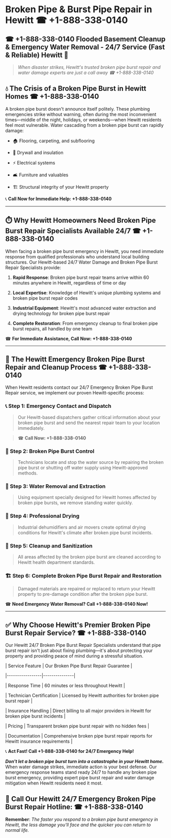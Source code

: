 # Broken Pipe & Burst Pipe Repair in Hewitt ☎ +1-888-338-0140  
## ☎ +1-888-338-0140 Flooded Basement Cleanup & Emergency Water Removal - 24/7 Service (Fast & Reliable) Hewitt 🚨  

> *When disaster strikes, Hewitt's trusted broken pipe burst repair and water damage experts are just a call away ☎ +1-888-338-0140*  

## 💧 The Crisis of a Broken Pipe Burst in Hewitt Homes ☎ +1-888-338-0140  

A broken pipe burst doesn't announce itself politely. These plumbing emergencies strike without warning, often during the most inconvenient times—middle of the night, holidays, or weekends—when Hewitt residents feel most vulnerable. Water cascading from a broken pipe burst can rapidly damage:  

* 🏠 Flooring, carpeting, and subflooring  
* 🧱 Drywall and insulation  
* ⚡ Electrical systems  
* 🛋️ Furniture and valuables  
* 🏗️ Structural integrity of your Hewitt property  

📞 **Call Now for Immediate Help: +1-888-338-0140**  

---  

## ⏱️ Why Hewitt Homeowners Need Broken Pipe Burst Repair Specialists Available 24/7 ☎ +1-888-338-0140  

When facing a broken pipe burst emergency in Hewitt, you need immediate response from qualified professionals who understand local building structures. Our Hewitt-based 24/7 Water Damage and Broken Pipe Burst Repair Specialists provide:  

1. **Rapid Response**: Broken pipe burst repair teams arrive within 60 minutes anywhere in Hewitt, regardless of time or day  
2. **Local Expertise**: Knowledge of Hewitt's unique plumbing systems and broken pipe burst repair codes  
3. **Industrial Equipment**: Hewitt's most advanced water extraction and drying technology for broken pipe burst repair  
4. **Complete Restoration**: From emergency cleanup to final broken pipe burst repairs, all handled by one team  

☎ **For Immediate Assistance, Call Now: +1-888-338-0140**  

---  

## 🔧 The Hewitt Emergency Broken Pipe Burst Repair and Cleanup Process ☎ +1-888-338-0140  

When Hewitt residents contact our 24/7 Emergency Broken Pipe Burst Repair service, we implement our proven Hewitt-specific process:  

### 📞 Step 1: Emergency Contact and Dispatch  
> Our Hewitt-based dispatchers gather critical information about your broken pipe burst and send the nearest repair team to your location immediately.  
> ☎ **Call Now: +1-888-338-0140**  

### 🚿 Step 2: Broken Pipe Burst Control  
> Technicians locate and stop the water source by repairing the broken pipe burst or shutting off water supply using Hewitt-approved methods.  

### 🌊 Step 3: Water Removal and Extraction  
> Using equipment specially designed for Hewitt homes affected by broken pipe bursts, we remove standing water quickly.  

### 💨 Step 4: Professional Drying  
> Industrial dehumidifiers and air movers create optimal drying conditions for Hewitt's climate after broken pipe burst incidents.  

### 🧼 Step 5: Cleanup and Sanitization  
> All areas affected by the broken pipe burst are cleaned according to Hewitt health department standards.  

### 🏗️ Step 6: Complete Broken Pipe Burst Repair and Restoration  
> Damaged materials are repaired or replaced to return your Hewitt property to pre-damage condition after the broken pipe burst.  

☎ **Need Emergency Water Removal? Call +1-888-338-0140 Now!**  

---  

## ✅ Why Choose Hewitt's Premier Broken Pipe Burst Repair Service? ☎ +1-888-338-0140  

Our Hewitt 24/7 Broken Pipe Burst Repair Specialists understand that pipe burst repair isn't just about fixing plumbing—it's about protecting your property and providing peace of mind during a stressful situation.  

| Service Feature | Our Broken Pipe Burst Repair Guarantee |  
|-----------------|---------------|  
| Response Time | 60 minutes or less throughout Hewitt |  
| Technician Certification | Licensed by Hewitt authorities for broken pipe burst repair |  
| Insurance Handling | Direct billing to all major providers in Hewitt for broken pipe burst incidents |  
| Pricing | Transparent broken pipe burst repair with no hidden fees |  
| Documentation | Comprehensive broken pipe burst repair reports for Hewitt insurance requirements |  

📞 **Act Fast! Call +1-888-338-0140 for 24/7 Emergency Help!**  

***Don't let a broken pipe burst turn into a catastrophe in your Hewitt home.*** When water damage strikes, immediate action is your best defense. Our emergency response teams stand ready 24/7 to handle any broken pipe burst emergency, providing expert pipe burst repair and water damage mitigation when Hewitt residents need it most.  

## 📱 Call Our Hewitt 24/7 Emergency Broken Pipe Burst Repair Hotline: ☎ +1-888-338-0140  

**Remember**: *The faster you respond to a broken pipe burst emergency in Hewitt, the less damage you'll face and the quicker you can return to normal life.*